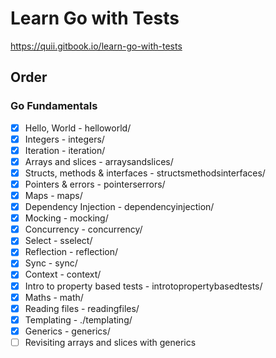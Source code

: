 # Learn Go with Tests

https://quii.gitbook.io/learn-go-with-tests

## Order

### Go Fundamentals

- [x] Hello, World - helloworld/
- [x] Integers - integers/
- [x] Iteration - iteration/
- [x] Arrays and slices - arraysandslices/
- [x] Structs, methods & interfaces - structsmethodsinterfaces/
- [x] Pointers & errors - pointerserrors/
- [x] Maps - maps/
- [x] Dependency Injection - dependencyinjection/
- [x] Mocking - mocking/
- [x] Concurrency - concurrency/
- [x] Select - sselect/
- [x] Reflection - reflection/
- [x] Sync - sync/
- [x] Context - context/
- [x] Intro to property based tests - introtopropertybasedtests/
- [x] Maths - math/
- [x] Reading files - readingfiles/
- [x] Templating - ./templating/
- [x] Generics - generics/
- [ ] Revisiting arrays and slices with generics
